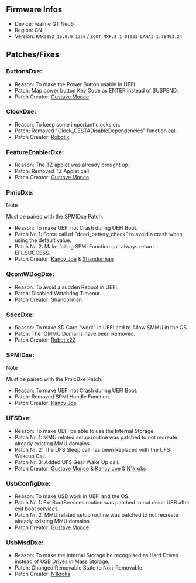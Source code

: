 ## Firmware Infos

- Device: realme GT Neo6
- Region: CN
- Version: `RMX3852_15.0.0.1350` / `BOOT.MXF.2.1-01933-LANAI-1.78403.24`

## Patches/Fixes

### ButtonsDxe:

- Reason: To make the Power Button usable in UEFI.
- Patch: Map power button Key Code as ENTER instead of SUSPEND.
- Patch Creator: [Gustave Monce](https://github.com/gus33000)

### ClockDxe:

- Reason: To keep some important clocks on.
- Patch: Removed "Clock_CESTADisableDependencies" function call.
- Patch Creator: [Robotix](https://github.com/Robotix22)

### FeatureEnablerDxe:

- Reason: The TZ applet was already brought up.
- Patch: Removed TZ Applet call
- Patch Creator: [Gustave Monce](https://github.com/gus33000)

### PmicDxe:

> [!NOTE]
> Must be paired with the SPMIDxe Patch.

- Reason: To make UEFI not Crash during UEFI Boot.
- Patch Nr. 1: Force call of "dead_battery_check" to avoid a crash when using the default value.
- Patch Nr. 2: Make failing SPMI Function call always return EFI_SUCCESS.
- Patch Creator: [Kancy Joe](https://github.com/sunflower2333) & [Shandorman](https://github.com/jiganomegsdfdf)

### QcomWDogDxe:

- Reason: To avoid a sudden Reboot in UEFI.
- Patch: Disabled Watchdog Timeout.
- Patch Creator: [Shandorman](https://github.com/jiganomegsdfdf)

### SdccDxe:

- Reason: To make SD Card "work" in UEFI and to Allow SMMU in the OS.
- Patch: The IOMMU Domains have been Removed.
- Patch Creator: [Robotix22](https://github.com/Robotix22)

### SPMIDxe:

> [!NOTE]
> Must be paired with the PmicDxe Patch.

- Reason: To make UEFI not Crash during UEFI Boot.
- Patch: Removed SPMI Handle Function.
- Patch Creator: [Kancy Joe](https://github.com/sunflower2333)

### UFSDxe:

- Reason: To make UEFI be able to use the Internal Storage.
- Patch Nr. 1: MMU related setup routine was patched to not recreate already existing MMU domains.
- Patch Nr. 2: The UFS Sleep call has been Replaced with the UFS Wakeup Call.
- Patch Nr. 3: Added UFS Gear Wake Up call.
- Patch Creator: [Gustave Monce](https://github.com/gus33000) & [Kancy Joe](https://github.com/sunflower2333) & [N1kroks](https://github.com/N1kroks)

### UsbConfigDxe:

- Reason: To make USB work in UEFI and the OS.
- Patch Nr. 1: ExitBootServices routine was patched to not deinit USB after exit boot services.
- Patch Nr. 2: MMU related setup routine was patched to not recreate already existing MMU domains.
- Patch Creator: [Gustave Monce](https://github.com/gus33000)

### UsbMsdDxe:

- Reason: To make the Internal Storage be recognised as Hard Drives instead of USB Drives in Mass Storage.
- Patch: Changed Removable State to Non-Removable.
- Patch Creator: [N1kroks](https://github.com/N1kroks)
